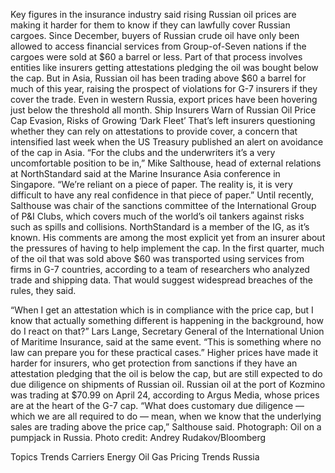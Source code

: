 Key figures in the insurance industry said rising Russian oil prices are making it harder for them to know if they can lawfully cover Russian cargoes.
Since December, buyers of Russian crude oil have only been allowed to access financial services from Group-of-Seven nations if the cargoes were sold at $60 a barrel or less. Part of that process involves entities like insurers getting attestations pledging the oil was bought below the cap.
But in Asia, Russian oil has been trading above $60 a barrel for much of this year, raising the prospect of violations for G-7 insurers if they cover the trade. Even in western Russia, export prices have been hovering just below the threshold all month.
Ship Insurers Warn of Russian Oil Price Cap Evasion, Risks of Growing ‘Dark Fleet’
That’s left insurers questioning whether they can rely on attestations to provide cover, a concern that intensified last week when the US Treasury published an alert on avoidance of the cap in Asia.
“For the clubs and the underwriters it’s a very uncomfortable position to be in,” Mike Salthouse, head of external relations at NorthStandard said at the Marine Insurance Asia conference in Singapore. “We’re reliant on a piece of paper. The reality is, it is very difficult to have any real confidence in that piece of paper.”
Until recently, Salthouse was chair of the sanctions committee of the International Group of P&I Clubs, which covers much of the world’s oil tankers against risks such as spills and collisions. NorthStandard is a member of the IG, as it’s known.
His comments are among the most explicit yet from an insurer about the pressures of having to help implement the cap.
In the first quarter, much of the oil that was sold above $60 was transported using services from firms in G-7 countries, according to a team of researchers who analyzed trade and shipping data. That would suggest widespread breaches of the rules, they said.

“When I get an attestation which is in compliance with the price cap, but I know that actually something different is happening in the background, how do I react on that?” Lars Lange, Secretary General of the International Union of Maritime Insurance, said at the same event. “This is something where no law can prepare you for these practical cases.”
Higher prices have made it harder for insurers, who get protection from sanctions if they have an attestation pledging that the oil is below the cap, but are still expected to do due diligence on shipments of Russian oil. Russian oil at the port of Kozmino was trading at $70.99 on April 24, according to Argus Media, whose prices are at the heart of the G-7 cap.
“What does customary due diligence — which we are all required to do — mean, when we know that the underlying sales are trading above the price cap,” Salthouse said.
Photograph: Oil on a pumpjack in Russia. Photo credit: Andrey Rudakov/Bloomberg

Topics
Trends
Carriers
Energy
Oil Gas
Pricing Trends
Russia
